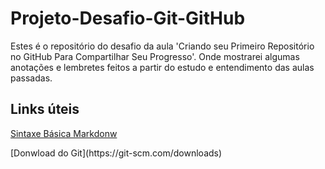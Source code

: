 # Projeto-Desafio-Git-GitHub
Estes é o repositório do desafio da aula 'Criando seu Primeiro Repositório no GitHub Para Compartilhar Seu Progresso'.
Onde mostrarei algumas anotações e lembretes feitos a partir do estudo e entendimento das aulas passadas.

## Links úteis
[Sintaxe Básica Markdonw](https://www.markdownguide.org/basic-syntax/)
<p></p>
[Donwload do Git](https://git-scm.com/downloads)
